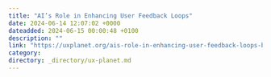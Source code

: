 ```yaml
---
title: "AI’s Role in Enhancing User Feedback Loops"
date: 2024-06-14 12:07:02 +0000
dateadded: 2024-06-15 00:00:48 +0100
description: ""
link: "https://uxplanet.org/ais-role-in-enhancing-user-feedback-loops-bb6903889a58?source=rss----819cc2aaeee0---4"
category:
directory: _directory/ux-planet.md
---
```

